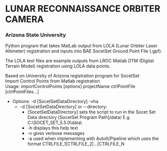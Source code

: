 # LUNAR RECONNAISSANCE ORBITER CAMERA                                         
### Arizona State University    
Python program that takes MatLab output from LOLA (Lunar Orbiter Laser Altimeter) registration and inputs into BAE SocetSet Ground Point File (.gpf).

The LOLA text files are example outputs from LROC Matlab DTM (Digital Terrain Model) registration using LOLA data points.

Based on University of Arizona registration program for SocetSet            
Import Control Points from Matlab registration                              
Usage: importControlPoints [options] projectName ctrlPointFile [ctrlPointFiles...]                                 
 * Options: -d [SocetSetDataDirectory] -vha
   * -d [SocetSetDataDirectory] or --directory:
     * [SocetSetDataDirectory] sets the script to run in the Socet Set Data directory [SocetSet Program Path]/data/ E.g. C:\SOCET_SET_5.5.0\data\
     * -h displays this help text
     * -v gives verbose messages
     * -a used when implementing with AutoIt/Pipeline which uses the format CTRLFILE_1|CTRLFILE_2|...|CTRLFILE_N  
